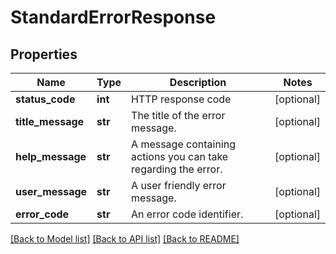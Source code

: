 # StandardErrorResponse

## Properties
Name | Type | Description | Notes
------------ | ------------- | ------------- | -------------
**status_code** | **int** | HTTP response code | [optional] 
**title_message** | **str** | The title of the error message. | [optional] 
**help_message** | **str** | A message containing actions you can take regarding the error. | [optional] 
**user_message** | **str** | A user friendly error message. | [optional] 
**error_code** | **str** | An error code identifier. | [optional] 

[[Back to Model list]](../README.md#documentation-for-models) [[Back to API list]](../README.md#documentation-for-api-endpoints) [[Back to README]](../README.md)

